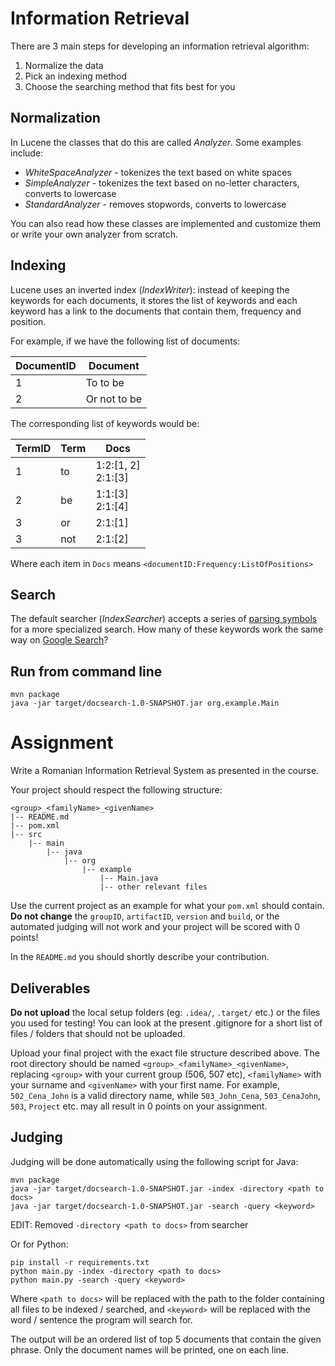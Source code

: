 # Information Retrieval

There are 3 main steps for developing an information retrieval algorithm:
1. Normalize the data
2. Pick an indexing method
3. Choose the searching method that fits best for you

## Normalization

In Lucene the classes that do this are called _Analyzer_. Some examples include:
- _WhiteSpaceAnalyzer_ - tokenizes the text based on white spaces
- _SimpleAnalyzer_ - tokenizes the text based on no-letter characters, converts to lowercase
- _StandardAnalyzer_ - removes stopwords, converts to lowercase

You can also read how these classes are implemented and customize them or write your own analyzer from scratch. 

## Indexing

Lucene uses an inverted index (_IndexWriter_): instead of keeping the keywords for each documents, it stores the list of keywords and each keyword has a link to the documents that contain them, frequency and position.

For example, if we have the following list of documents:

| DocumentID | Document     |
|------------|--------------|
| 1          | To to be     |
| 2          | Or not to be |

The corresponding list of keywords would be:

| TermID | Term | Docs                     |
|--------|------|--------------------------|
| 1      | to   | 1:2:[1, 2] <br/> 2:1:[3] |
| 2      | be   | 1:1:[3] <br/> 2:1:[4]    |
| 3      | or   | 2:1:[1]                  |
| 3      | not  | 2:1:[2]                  |

Where each item in `Docs` means `<documentID:Frequency:ListOfPositions>`

## Search

The default searcher (_IndexSearcher_) accepts a series of [parsing symbols](https://lucene.apache.org/core/2_9_4/queryparsersyntax.html) for a more specialized search. 
How many of these keywords work the same way on [Google Search](www.google.com)?

## Run from command line

```shell
mvn package
java -jar target/docsearch-1.0-SNAPSHOT.jar org.example.Main
```

# Assignment

Write a Romanian Information Retrieval System as presented in the course. 

Your project should respect the following structure:

```
<group>_<familyName>_<givenName>
|-- README.md
|-- pom.xml
|-- src
    |-- main
        |-- java
            |-- org
                |-- example
                    |-- Main.java
                    |-- other relevant files
```

Use the current project as an example for what your `pom.xml` should contain. **Do not change** the 
`groupID`, `artifactID`, `version` and `build`, or the automated judging will not work and your project will be scored 
with 0 points!

In the `README.md` you should shortly describe your contribution.

## Deliverables

**Do not upload** the local setup folders (eg: `.idea/`, `.target/` etc.) or the files you used for testing! You can 
look at the present .gitignore for a short list of files / folders that should not be uploaded.

Upload your final project with the exact file structure described above. The root directory should be named 
`<group>_<familyName>_<givenName>`, replacing `<group>` with your current group (506, 507 etc), `<familyName>` with your 
surname and `<givenName>` with your first name. For example, `502_Cena_John` is a valid directory name, while 
`503_John_Cena`, `503_CenaJohn`, `503`, `Project` etc. may all result in 0 points on your assignment.

## Judging

Judging will be done automatically using the following script for Java:

```shell
mvn package
java -jar target/docsearch-1.0-SNAPSHOT.jar -index -directory <path to docs>
java -jar target/docsearch-1.0-SNAPSHOT.jar -search -query <keyword>
```

EDIT: Removed `-directory <path to docs>` from searcher

Or for Python:
```shell
pip install -r requirements.txt
python main.py -index -directory <path to docs>
python main.py -search -query <keyword>
```

Where `<path to docs>` will be replaced with the path to the folder containing all files to be indexed / searched, and
`<keyword>` will be replaced with the word / sentence the program will search for.

The output will be an ordered list of top 5 documents that contain the given phrase. Only the document names will be 
printed, one on each line.


